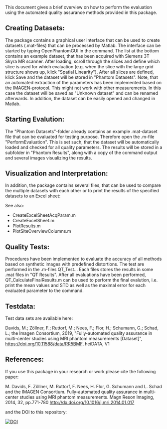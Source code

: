 This document gives a brief overview on how to perform the evaluation using the automated quality assurance methods provided in this package.

Creating Datasets:
------------------

The package contains a graphical user interface that can be used to create datasets (.mat-files) that can be processed by Matlab. The interface can be started by typing OpenPhantomGUI in the command. The list at the bottom contains an example dataset, that has been acquired with Siemens 3T Skyra MR scanner. After loading, scroll through the slices and define which slice is used for which evaluation (e.g. when the slice with the large grid structure shows up, klick "Spatial Linearity"). After all slices are defined, klick Save and the dataset will be stored in "Phantom Datasets". Note, that an automated extraction of the parameters has been implemented based on the IMAGEN-protocol. This might not work with other measurements. In this case the dataset will be saved as "Unknown dataset" and can be renamed afterwards. In addition, the dataset can be easily opened and changed in Matlab. 

Starting Evalution:
-------------------

The "Phantom Datasets"-folder already contains an example .mat-dataset file that can be evaluated for testing purpose. Therefore open the .m-file "PerformEvaluation". This is set such, that the dataset will be automatically loaded and checked for all quality parameters. The results will be stored in a subfolder in "Phantom Results", along with a copy of the command output and several images visualizing the results. 

Visualization and Interpretation:
---------------------------------

In addition, the package contains several files, that can be used to compare the multiple datasets with each other or to print the results of the specified datasets to an Excel sheet:

See also:

- CreateExcelSheetAcqParam.m
- CreateExcelSheet.m
- PlotResults.m
- PlotSiteOverviewColumns.m

Quality Tests:
--------------

Procedures have been implemented to evaluate the accuracy of all methods based on synthetic images with predefined distortions. The test are performed in the .m-files QT_Test...
Each files stores the results in some .mat files in "QT Results". After all evaluations have been performed, QT_CalculateFinalResults.m can be used to perform the final evalution, i.e. print the mean values and STD as well as the maximal error for each evaluated parameter to the command.


Testdata:
---------
Test data sets are available here:

Davids, M.; Zöllner, F.; Ruttorf, M.; Nees, F.; Flor, H.; Schumann, G.; Schad, L.; the Imagen Consortium, 2019, "Fully-automated quality assurance in multi-center studies using MRI phantom measurements [Dataset]", https://doi.org/10.11588/data/RR5BMF, heiDATA, V1


References:
-----------

If you use this package in your research or work please cite the following paper:

M. Davids, F. Zöllner, M. Ruttorf, F. Nees, H. Flor, G. Schumann and L. Schad and the IMAGEN Consortium.
Fully-automated quality assurance in multi-center studies using MRI phantom measurements.
Magn Reson Imaging, 2014, 32, pp.771-780 
http://dx.doi.org/10.1016/j.mri.2014.01.017

and the DOI to this repository:

[![DOI](https://zenodo.org/badge/531500734.svg)](https://zenodo.org/badge/latestdoi/531500734)
